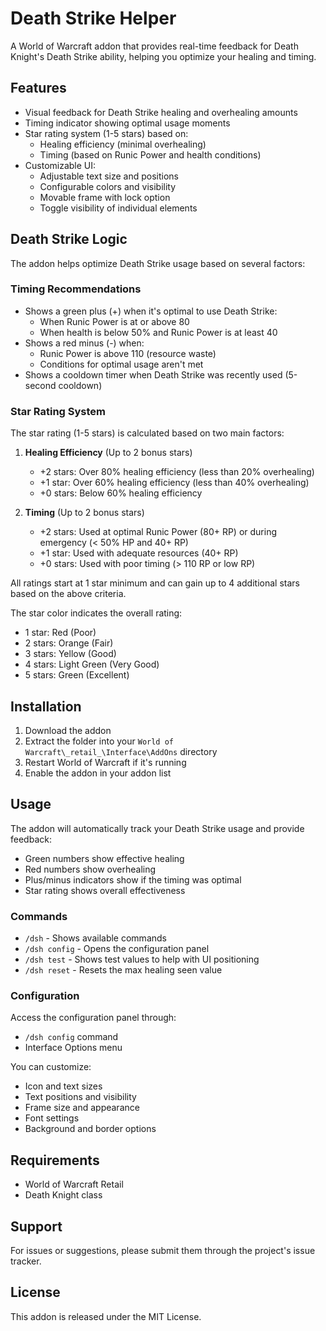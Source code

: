 # Death Strike Helper

A World of Warcraft addon that provides real-time feedback for Death Knight's Death Strike ability, helping you optimize your healing and timing.

## Features

- Visual feedback for Death Strike healing and overhealing amounts
- Timing indicator showing optimal usage moments
- Star rating system (1-5 stars) based on:
  - Healing efficiency (minimal overhealing)
  - Timing (based on Runic Power and health conditions)
- Customizable UI:
  - Adjustable text size and positions
  - Configurable colors and visibility
  - Movable frame with lock option
  - Toggle visibility of individual elements

## Death Strike Logic

The addon helps optimize Death Strike usage based on several factors:

### Timing Recommendations
- Shows a green plus (+) when it's optimal to use Death Strike:
  - When Runic Power is at or above 80
  - When health is below 50% and Runic Power is at least 40
- Shows a red minus (-) when:
  - Runic Power is above 110 (resource waste)
  - Conditions for optimal usage aren't met
- Shows a cooldown timer when Death Strike was recently used (5-second cooldown)

### Star Rating System

The star rating (1-5 stars) is calculated based on two main factors:

1. **Healing Efficiency** (Up to 2 bonus stars)
   - +2 stars: Over 80% healing efficiency (less than 20% overhealing)
   - +1 star: Over 60% healing efficiency (less than 40% overhealing)
   - +0 stars: Below 60% healing efficiency

2. **Timing** (Up to 2 bonus stars)
   - +2 stars: Used at optimal Runic Power (80+ RP) or during emergency (< 50% HP and 40+ RP)
   - +1 star: Used with adequate resources (40+ RP)
   - +0 stars: Used with poor timing (> 110 RP or low RP)

All ratings start at 1 star minimum and can gain up to 4 additional stars based on the above criteria.

The star color indicates the overall rating:
- 1 star: Red (Poor)
- 2 stars: Orange (Fair)
- 3 stars: Yellow (Good)
- 4 stars: Light Green (Very Good)
- 5 stars: Green (Excellent)

## Installation

1. Download the addon
2. Extract the folder into your `World of Warcraft\_retail_\Interface\AddOns` directory
3. Restart World of Warcraft if it's running
4. Enable the addon in your addon list

## Usage

The addon will automatically track your Death Strike usage and provide feedback:
- Green numbers show effective healing
- Red numbers show overhealing
- Plus/minus indicators show if the timing was optimal
- Star rating shows overall effectiveness

### Commands

- `/dsh` - Shows available commands
- `/dsh config` - Opens the configuration panel
- `/dsh test` - Shows test values to help with UI positioning
- `/dsh reset` - Resets the max healing seen value

### Configuration

Access the configuration panel through:
- `/dsh config` command
- Interface Options menu

You can customize:
- Icon and text sizes
- Text positions and visibility
- Frame size and appearance
- Font settings
- Background and border options

## Requirements

- World of Warcraft Retail
- Death Knight class

## Support

For issues or suggestions, please submit them through the project's issue tracker.

## License

This addon is released under the MIT License. 